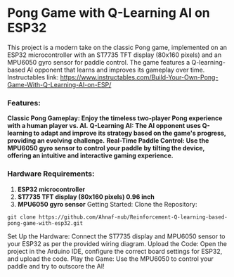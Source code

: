 # Pong Game with Q-Learning AI on ESP32
This project is a modern take on the classic Pong game, implemented on an ESP32 microcontroller with an ST7735 TFT display (80x160 pixels) and an MPU6050 gyro sensor for paddle control. The game features a Q-learning-based AI opponent that learns and improves its gameplay over time.
Instructables link: https://www.instructables.com/Build-Your-Own-Pong-Game-With-Q-Learning-AI-on-ESP/

### Features:
**Classic Pong Gameplay: Enjoy the timeless two-player Pong experience with a human player vs. AI.**
**Q-Learning AI: The AI opponent uses Q-learning to adapt and improve its strategy based on the game's progress, providing an evolving challenge.**
**Real-Time Paddle Control: Use the MPU6050 gyro sensor to control your paddle by tilting the device, offering an intuitive and interactive gaming experience.**

### Hardware Requirements:
1. **ESP32 microcontroller**
2. **ST7735 TFT display (80x160 pixels) 0.96 inch**
3. **MPU6050 gyro sensor**
Getting Started:
Clone the Repository:
```
git clone https://github.com/Ahnaf-nub/Reinforcement-Q-learning-based-pong-game-with-esp32.git
```
Set Up the Hardware: Connect the ST7735 display and MPU6050 sensor to your ESP32 as per the provided wiring diagram.
Upload the Code: Open the project in the Arduino IDE, configure the correct board settings for ESP32, and upload the code.
Play the Game: Use the MPU6050 to control your paddle and try to outscore the AI!
